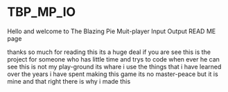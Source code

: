 # TBP_MP_IO
Hello and welcome to The Blazing Pie Muit-player Input Output READ ME page

thanks so much for reading this its a huge deal if you are see this is the project for someone 
who has little time and trys to code when ever he can see this is not my play-ground its whare i use the things that i have
learned over the years i have spent making this game its no master-peace but it is mine and that right there is why i made this



